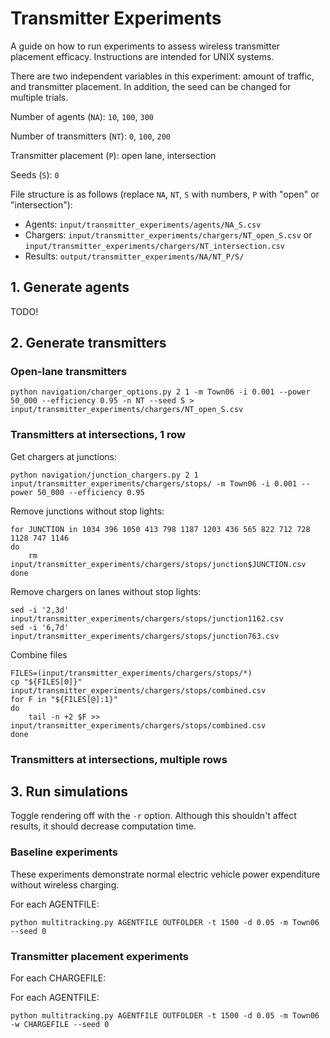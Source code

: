 # Transmitter Experiments
A guide on how to run experiments to assess wireless transmitter placement efficacy. Instructions are intended for UNIX systems.

There are two independent variables in this experiment: amount of traffic, and transmitter placement. In addition, the seed can be changed for multiple trials.

Number of agents (`NA`): `10`, `100`, `300`

Number of transmitters (`NT`): `0`, `100`, `200`

Transmitter placement (`P`): open lane, intersection

Seeds (`S`): `0`

File structure is as follows (replace `NA`, `NT`, `S` with numbers, `P` with "open" or "intersection"):
- Agents: `input/transmitter_experiments/agents/NA_S.csv`
- Chargers: `input/transmitter_experiments/chargers/NT_open_S.csv` or `input/transmitter_experiments/chargers/NT_intersection.csv`
- Results: `output/transmitter_experiments/NA/NT_P/S/`


## 1. Generate agents
TODO!


## 2. Generate transmitters
### Open-lane transmitters
```
python navigation/charger_options.py 2 1 -m Town06 -i 0.001 --power 50_000 --efficiency 0.95 -n NT --seed S > input/transmitter_experiments/chargers/NT_open_S.csv
```

### Transmitters at intersections, 1 row
Get chargers at junctions:
```
python navigation/junction_chargers.py 2 1 input/transmitter_experiments/chargers/stops/ -m Town06 -i 0.001 --power 50_000 --efficiency 0.95 
```
Remove junctions without stop lights:
```
for JUNCTION in 1034 396 1050 413 798 1187 1203 436 565 822 712 728 1128 747 1146
do
    rm input/transmitter_experiments/chargers/stops/junction$JUNCTION.csv
done
```
Remove chargers on lanes without stop lights:
```
sed -i '2,3d' input/transmitter_experiments/chargers/stops/junction1162.csv
sed -i '6,7d' input/transmitter_experiments/chargers/stops/junction763.csv
```
Combine files
```
FILES=(input/transmitter_experiments/chargers/stops/*)
cp "${FILES[0]}" input/transmitter_experiments/chargers/stops/combined.csv
for F in "${FILES[@]:1}"
do
    tail -n +2 $F >> input/transmitter_experiments/chargers/stops/combined.csv
done
```

### Transmitters at intersections, multiple rows


## 3. Run simulations
Toggle rendering off with the `-r` option. Although this shouldn't affect results, it should decrease computation time.

### Baseline experiments
These experiments demonstrate normal electric vehicle power expenditure without wireless charging.

For each AGENTFILE:
```
python multitracking.py AGENTFILE OUTFOLDER -t 1500 -d 0.05 -m Town06 --seed 0
```

### Transmitter placement experiments
For each CHARGEFILE:

For each AGENTFILE:
```
python multitracking.py AGENTFILE OUTFOLDER -t 1500 -d 0.05 -m Town06 -w CHARGEFILE --seed 0
```

